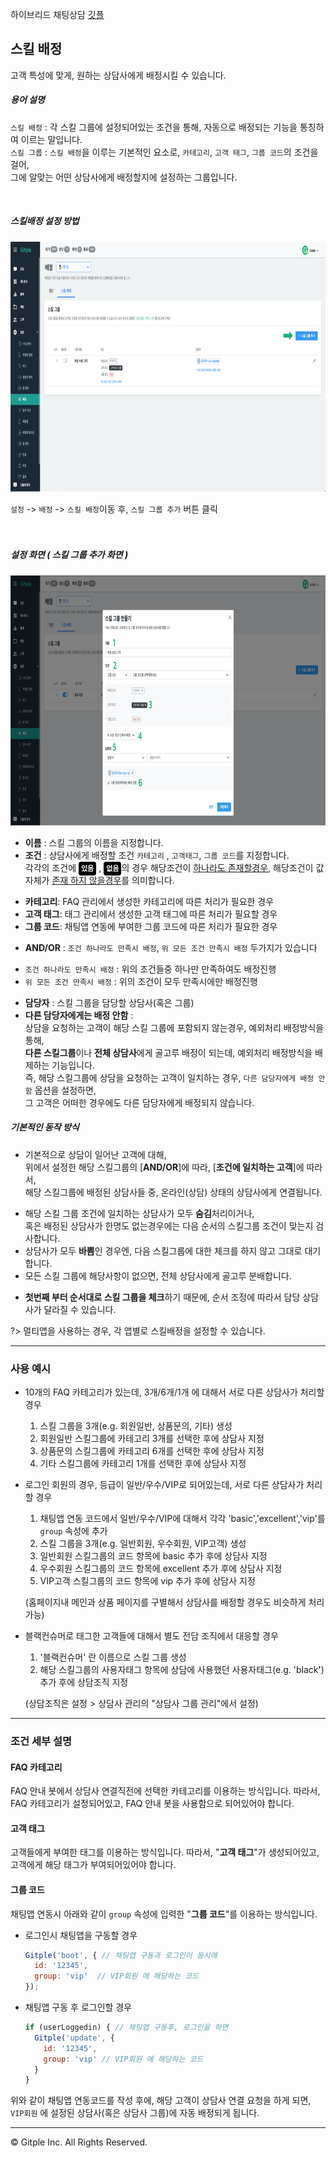 하이브리드 채팅상담 [깃플](https://gitple.io)

## 스킬 배정

고객 특성에 맞게, 원하는 상담사에게 배정시킬 수 있습니다.  

##### 용어 설명
`스킬 배정` : 각 스킬 그룹에 설정되어있는 조건을 통해, 자동으로 배정되는 기능을 통칭하여 이르는 말입니다.   
`스킬 그룹` : `스킬 배정`을 이루는 기본적인 요소로, `카테고리`, `고객 태그`, `그룹 코드`의 조건을 걸어,   
그에 알맞는 어떤 상담사에게 배정할지에 설정하는 그룹입니다.   

<br>

##### 스킬배정 설정 방법
  <img height="400" alt="Dictionary example" src="./assets/images/skillrouting/wsSkillRoutingAdding.png">    

`설정` -> `배정` -> `스킬 배정`이동 후, `스킬 그룹 추가` 버튼 클릭    
<br>
<br>

##### 설정 화면 ( 스킬 그룹 추가 화면 )
  <img height="400" alt="Dictionary example" src="./assets/images/skillrouting/wsSkillRouting.png">      


 - **이름** : 스킬 그룹의 이름을 지정합니다.  
 - **조건** : 상담사에게 배정할 조건 `카테고리` ,  `고객태그`, `그룹 코드`를 지정합니다.   
 각각의 조건에 <span style="background-color:black; border-radius:4px; padding:4px; color:white; font-size:11px; font-weight:bold">있음</span> , <span style="font-weight:bold;background-color:black; border-radius:4px; padding:4px; color:white; font-size:11px">없음</span>의 경우 해당조건이 <u>하나라도 존재할경우</u>, 해당조건이 값자체가 <u>존재 하지 않을경우</u>를 의미합니다.</span>   
  * **카테고리**: FAQ 관리에서 생성한 카테고리에 따른 처리가 필요한 경우
  * **고객 태그**: 태그 관리에서 생성한 고객 태그에 따른 처리가 필요할 경우
  * **그룹 코드**: 채팅앱 연동에 부여한 그룹 코드에 따른 처리가 필요한 경우
 - **AND/OR** : `조건 하나라도 만족시 배정`, `위 모든 조건 만족시 배정` 두가지가 있습니다
  * `조건 하나라도 만족시 배정` : 위의 조건들중 하나만 만족하여도 배정진행
  * `위 모든 조건 만족시 배정` : 위의 조건이 모두 만족시에만 배정진행
 - **담당자** : 스킬 그룹을 담당할 상담사(혹은 그룹)
 - **다른 담당자에게는 배정 안함** :    
 상담을 요청하는 고객이 해당 스킬 그룹에 포함되지 않는경우, 예외처리 배정방식을 통해,   
 **다른 스킬그룹**이나 **전체 상담사**에게 골고루 배정이 되는데, 예외처리 배정방식을 배제하는 기능입니다.   
 즉, 해당 스킬그룹에 상담을 요청하는 고객이 일치하는 경우, `다른 담당자에게 배정 안함` 옵션을 설정하면,   
 그 고객은 어떠한 경우에도 다른 담당자에게 배정되지 않습니다.


##### 기본적인 동작 방식
*  기본적으로 상담이 일어난 고객에 대해,   
위에서 설정한 해당 스킬그룹의 [**AND/OR**]에 따라, [**조건에 일치하는 고객**]에 따라서,  
 해당 스킬그룹에 배정된 상담사들 중, 온라인(상담) 상태의 상담사에게 연결됩니다.
  - 해당 스킬 그룹 조건에 일치하는 상담사가 모두 **숨김**처리이거나,   
  혹은 배정된 상담사가 한명도 없는경우에는 다음 순서의 스킬그룹 조건이 맞는지 검사합니다.
  - 상담사가 모두 **바쁨**인 경우엔, 다음 스킬그룹에 대한 체크를 하지 않고 그대로 대기합니다.
  - 모든 스킬 그룹에 해당사항이 없으면, 전체 상담사에게 골고루 분배합니다.
  
* **첫번째 부터 순서대로 스킬 그룹을 체크**하기 때문에, 순서 조정에 따라서 담당 상담사가 달라질 수 있습니다.

?> 멀티앱을 사용하는 경우, 각 앱별로 스킬배정을 설정할 수 있습니다.

---

### 사용 예시

* 10개의 FAQ 카테고리가 있는데, 3개/6개/1개 에 대해서 서로 다른 상담사가 처리할 경우
  1. 스킬 그룹을 3개(e.g. 회원일반, 상품문의, 기타) 생성
  2. 회원일반 스킬그룹에 카테고리 3개를 선택한 후에 상담사 지정
  3. 상품문의 스킬그룹에 카테고리 6개를 선택한 후에 상담사 지정
  4. 기타 스킬그룹에 카테고리 1개를 선택한 후에 상담사 지정

* 로그인 회원의 경우, 등급이 일반/우수/VIP로 되어있는데, 서로 다른 상담사가 처리할 경우
  1. 채팅앱 연동 코드에서 일반/우수/VIP에 대해서 각각 'basic','excellent','vip'를 `group` 속성에 추가
  2. 스킬 그룹을 3개(e.g. 일반회원, 우수회원, VIP고객) 생성
  3. 일반회원 스킬그룹의 코드 항목에 basic 추가 후에 상담사 지정
  4. 우수회원 스킬그룹의 코드 항목에 excellent 추가 후에 상담사 지정
  5. VIP고객 스킬그룹의 코드 항목에 vip 추가 후에 상담사 지정

  (홈페이지내 메인과 상품 페이지를 구별해서 상담사를 배정할 경우도 비슷하게 처리가능)
* 블랙컨슈머로 태그한 고객들에 대해서 별도 전담 조직에서 대응할 경우
  1. '블랙컨슈머' 란 이름으로 스킬 그룹 생성
  2. 해당 스킬그룹의 사용자태그 항목에 상담에 사용했던 사용자태그(e.g. 'black') 추가 후에 상담조직 지정

  (상담조직은 설정 > 상담사 관리의 "상담사 그룹 관리"에서 설정)  

---

### 조건 세부 설명

#### FAQ 카테고리

FAQ 안내 봇에서 상담사 연결직전에 선택한 카테고리를 이용하는 방식입니다. 따라서, FAQ 카테고리가 설정되어있고, FAQ 안내 봇을 사용함으로 되어있어야 합니다.

#### 고객 태그

고객들에게 부여한 태그를 이용하는 방식입니다. 따라서, "**고객 태그**"가 생성되어있고, 고객에게 해당 태그가 부여되어있어야 합니다.

#### 그룹 코드

채팅앱 연동시 아래와 같이 `group` 속성에 입력한 "**그룹 코드**"를 이용하는 방식입니다.

<!--    ![WS Skill Routing](./assets/images/userGroup.png) -->

* 로그인시 채팅앱을 구동할 경우

  ```javascript
  Gitple('boot', { // 채팅앱 구동과 로그인이 동시에
    id: '12345',
    group: 'vip'  // VIP회원 에 해당하는 코드
  });
  ```
* 채팅앱 구동 후 로그인할 경우
  ```javascript
  if (userLoggedin) { // 채팅앱 구동후, 로그인을 하면
    Gitple('update', {
      id: '12345', 
      group: 'vip' // VIP회원 에 해당하는 코드
    }
  }
  ```

위와 같이 채팅앱 연동코드를 작성 후에, 해당 고객이 상담사 연결 요청을 하게 되면, `VIP회원` 에 설정된 상담사(혹은 상담사 그룹)에 자동 배정되게 됩니다.

---

© Gitple Inc. All Rights Reserved.
